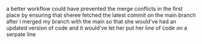 a better workflow could have prevented the merge conflicts in the first place by ensuring that sheree  fetched the latest commit on the main branch after i merged my branch with the main so that she would've had an updated version of code and it would've let her put her line of code on a serpate line